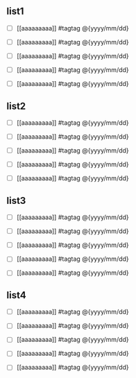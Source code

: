 ## list1
- [ ] [[aaaaaaaaa]]
#tagtag
@{yyyy/mm/dd}

- [ ] [[aaaaaaaaa]]
#tagtag
@{yyyy/mm/dd}

- [ ] [[aaaaaaaaa]]
#tagtag
@{yyyy/mm/dd}

- [ ] [[aaaaaaaaa]]
#tagtag
@{yyyy/mm/dd}

- [ ] [[aaaaaaaaa]]
#tagtag
@{yyyy/mm/dd}

## list2
- [ ] [[aaaaaaaaa]]
#tagtag
@{yyyy/mm/dd}

- [ ] [[aaaaaaaaa]]
#tagtag
@{yyyy/mm/dd}

- [ ] [[aaaaaaaaa]]
#tagtag
@{yyyy/mm/dd}

- [ ] [[aaaaaaaaa]]
#tagtag
@{yyyy/mm/dd}

- [ ] [[aaaaaaaaa]]
#tagtag
@{yyyy/mm/dd}

## list3
- [ ] [[aaaaaaaaa]]
#tagtag
@{yyyy/mm/dd}

- [ ] [[aaaaaaaaa]]
#tagtag
@{yyyy/mm/dd}

- [ ] [[aaaaaaaaa]]
#tagtag
@{yyyy/mm/dd}

- [ ] [[aaaaaaaaa]]
#tagtag
@{yyyy/mm/dd}

- [ ] [[aaaaaaaaa]]
#tagtag
@{yyyy/mm/dd}

## list4
- [ ] [[aaaaaaaaa]]
#tagtag
@{yyyy/mm/dd}

- [ ] [[aaaaaaaaa]]
#tagtag
@{yyyy/mm/dd}

- [ ] [[aaaaaaaaa]]
#tagtag
@{yyyy/mm/dd}

- [ ] [[aaaaaaaaa]]
#tagtag
@{yyyy/mm/dd}

- [ ] [[aaaaaaaaa]]
#tagtag
@{yyyy/mm/dd}

